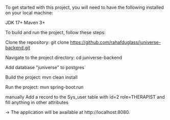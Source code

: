 To get started with this project, you will need to have the following installed on your local machine:

JDK 17+
Maven 3+

To build and run the project, follow these steps: 

 Clone the repository: git clone https://github.com/rahafduglass/juniverse-backend.git

Navigate to the project directory: cd juniverse-backend

Add database "juniverse" to postgres

Build the project: mvn clean install

Run the project: mvn spring-boot:run

manually Add a record to the Sys_user table with id=2 role=THERAPIST and fill anything in other attributes

-> The application will be available at http://localhost:8080.
